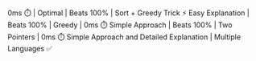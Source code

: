 0ms ⏱️ | Optimal | Beats 100% | Sort + Greedy Trick ⚡
Easy Explanation | Beats 100% | Greedy | 0ms ⏱️
Simple Approach | Beats 100% | Two Pointers | 0ms ⏱️
Simple Approach and Detailed Explanation | Multiple Languages ✅